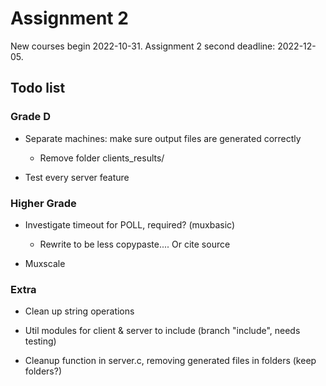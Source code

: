 # Assignment 2

New courses begin 2022-10-31.
Assignment 2 second deadline: 2022-12-05.

## Todo list

### Grade D

* Separate machines: make sure output files are generated correctly
  - Remove folder clients_results/

* Test every server feature

### Higher Grade

* Investigate timeout for POLL, required? (muxbasic)
  * Rewrite to be less copypaste.... Or cite source

* Muxscale

### Extra
* Clean up string operations

* Util modules for client & server to include (branch "include", needs testing)

* Cleanup function in server.c, removing generated files in folders (keep folders?)
